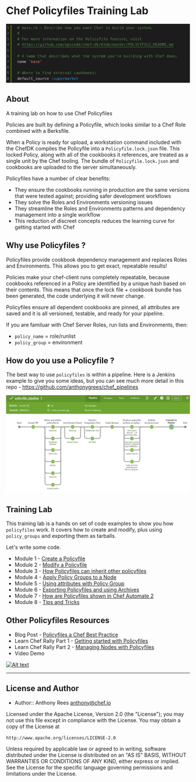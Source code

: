 # Chef Policyfiles Training Lab
![Policyfile](/images/policyfile.png)
## About
A training lab on how to use Chef Policyfiles

Policies are built by defining a Policyfile, which looks similar to a Chef Role combined with a Berksfile.

When a Policy is ready for upload, a workstation command included with the ChefDK compiles the Policyfile into a ```Policyfile.lock.json``` file. This locked Policy, along with all of the cookbooks it references, are treated as a single unit by the Chef tooling. The bundle of ```Policyfile.lock.json``` and cookbooks are uploaded to the server simultaneously.

Policyfiles have a number of clear benefits:
 - They ensure the cookbooks running in production are the same versions that were tested against; providing safer development workflows
 - They solve the Roles and Environments versioning issues
 - They streamline the Roles and Environments patterns and dependency management into a single workflow
 - This reduction of discreet concepts reduces the learning curve for getting started with Chef

## Why use Policyfiles ?
Policyfiles provide cookbook dependency management and replaces Roles and Environments. This allows you to get exact, repeatable results!

Policies make your chef-client runs completely repeatable, because cookbooks referenced in a Policy are identified by a unique hash based on their contents. This means that once the lock file + cookbook bundle has been generated, the code underlying it will never change.

Policyfiles ensure all dependent cookbooks are pinned, all attributes are saved and it is all versioned, testable, and ready for your pipeline.

If you are familuar with Chef Server Roles, run lists and Environments, then:
- ```policy_name```  = role/runlist
- ```policy_group``` = environment

## How do you use a Policyfile ?
The best way to use ```policyfiles``` is within a pipeline.  Here is a Jenkins example to give you some ideas, but you can see much more detail in this repo - https://github.com/anthonygrees/chef_pipelines

![Cookbook Pipeline](https://github.com/anthonygrees/chef_pipelines/blob/master/images/policyfile_pipeline.png)

## Training Lab
This training lab is a hands on set of code examples to show you how ```policyfiles``` work.  It covers how to create and modify, plus using ```policy_groups``` and exporting them as tarballs.

Let's write some code.

- Module 1 - <a href="https://github.com/anthonygrees/policyfiles_training/blob/master/module/part_a.md">Create a Policyfile</a>
- Module 2 - <a href="https://github.com/anthonygrees/policyfiles_training/blob/master/module/part_b.md">Modify a Policyfile</a>
- Module 3 - <a href="https://github.com/anthonygrees/policyfiles_training/blob/master/module/part_c.md">How Policyfiles can inherit other policyfiles</a>
- Module 4 - <a href="https://github.com/anthonygrees/policyfiles_training/blob/master/module/part_d.md">Apply Policy Groups to a Node</a>
- Module 5 - <a href="https://github.com/anthonygrees/policyfiles_training/blob/master/module/part_e.md">Using attributes with Policy Group</a>
- Module 6 - <a href="https://github.com/anthonygrees/policyfiles_training/blob/master/module/part_f.md">Exporting Policyfiles and using Archives</a>
- Module 7 - <a href="https://github.com/anthonygrees/policyfiles_training/blob/master/module/part_y.md">How are Policyfiles shown in Chef Automate 2</a>
- Module 8 - <a href="https://github.com/anthonygrees/policyfiles_training/blob/master/module/part_z.md">Tips and Tricks</a>

## Other Policyfiles Resources
 - Blog Post - <a href="https://blog.chef.io/2019/03/05/policyfiles-a-chef-best-practice/">Policyfiles a Chef Best Practice</a>
 - Learn Chef Rally Part 1 - <a href="https://learn.chef.io/modules/getting-started-with-policyfiles#/">Getting started with Policyfiles</a>
 - Learn Chef Rally Part 2 - <a href="https://learn.chef.io/modules/managing-nodes-with-policyfiles#/">Managing Nodes with Policyfiles</a>
 - Video Demo

[![Alt text](https://img.youtube.com/vi/n4rbrYpcuMk/0.jpg)](https://youtu.be/n4rbrYpcuMk)


---
## License and Author

* Author:: Anthony Rees <anthony@chef.io>

Licensed under the Apache License, Version 2.0 (the "License");
you may not use this file except in compliance with the License.
You may obtain a copy of the License at

    http://www.apache.org/licenses/LICENSE-2.0

Unless required by applicable law or agreed to in writing, software
distributed under the License is distributed on an "AS IS" BASIS,
WITHOUT WARRANTIES OR CONDITIONS OF ANY KIND, either express or implied.
See the License for the specific language governing permissions and
limitations under the License.
